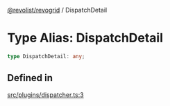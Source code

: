 [@revolist/revogrid](README.md) / DispatchDetail

# Type Alias: DispatchDetail

```ts
type DispatchDetail: any;
```

## Defined in

[src/plugins/dispatcher.ts:3](https://github.com/revolist/revogrid/blob/5b9d5acc12b1e8b58b94bf47dcbc001b6b394655/src/plugins/dispatcher.ts#L3)
